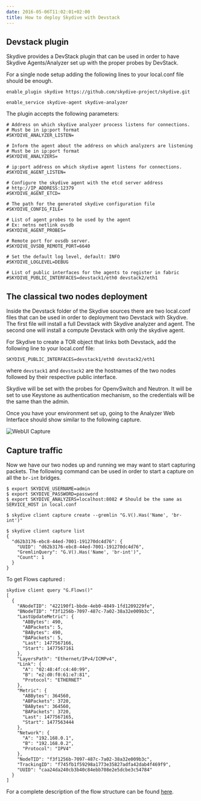 ```yaml
---
date: 2016-05-06T11:02:01+02:00
title: How to deploy Skydive with Devstack
---
```


## Devstack plugin

Skydive provides a DevStack plugin that can be used in order to have
Skydive Agents/Analyzer set up with the proper probes
by DevStack.

For a single node setup adding the following lines to your local.conf file
should be enough.

```console
enable_plugin skydive https://github.com/skydive-project/skydive.git

enable_service skydive-agent skydive-analyzer
```

The plugin accepts the following parameters:

```console
# Address on which skydive analyzer process listens for connections.
# Must be in ip:port format
#SKYDIVE_ANALYZER_LISTEN=

# Inform the agent about the address on which analyzers are listening
# Must be in ip:port format
#SKYDIVE_ANALYZERS=

# ip:port address on which skydive agent listens for connections.
#SKYDIVE_AGENT_LISTEN=

# Configure the skydive agent with the etcd server address
# http://IP_ADDRESS:12379
#SKYDIVE_AGENT_ETCD=

# The path for the generated skydive configuration file
#SKYDIVE_CONFIG_FILE=

# List of agent probes to be used by the agent
# Ex: netns netlink ovsdb
#SKYDIVE_AGENT_PROBES=

# Remote port for ovsdb server.
#SKYDIVE_OVSDB_REMOTE_PORT=6640

# Set the default log level, default: INFO
#SKYDIVE_LOGLEVEL=DEBUG

# List of public interfaces for the agents to register in fabric
#SKYDIVE_PUBLIC_INTERFACES=devstack1/eth0 devstack2/eth1
```

## The classical two nodes deployment

Inside the Devstack folder of the Skydive sources there are two local.conf files
that can be used in order to deployment two Devstack with Skydive. The first
file will install a full Devstack with Skydive analyzer and agent. The second
one will install a compute Devstack with only the skydive agent.

For Skydive to create a TOR object that links both Devstack, add the following
line to your local.conf file:
```console
SKYDIVE_PUBLIC_INTERFACES=devstack1/eth0 devstack2/eth1
```
where `devstack1` and `devstack2` are the hostnames of the two nodes followed
by their respective public interface.

Skydive will be set with the probes for OpenvSwitch and Neutron. It will be set
to use Keystone as authentication mechanism, so the credentials will be the same
than the admin.

Once you have your environment set up, going to the Analyzer Web Interface
should show similar to the following capture.

![WebUI Capture](/images/devstack-two-nodes.png)

## Capture traffic

Now we have our two nodes up and running we may want to start capturing
packets. The following command can be used in order to start a capture on all
the `br-int` bridges.

```console
$ export SKYDIVE_USERNAME=admin
$ export SKYDIVE_PASSWORD=password
$ export SKYDIVE_ANALYZERS=localhost:8082 # Should be the same as SERVICE_HOST in local.conf

$ skydive client capture create --gremlin "G.V().Has('Name', 'br-int')"
```

```console
$ skydive client capture list
{
  "d62b3176-ebc8-44ed-7001-191270dc4d76": {
    "UUID": "d62b3176-ebc8-44ed-7001-191270dc4d76",
    "GremlinQuery": "G.V().Has('Name', 'br-int')",
    "Count": 1
  }
}
```

To get Flows captured :

```console
skydive client query "G.Flows()"
[
  {
    "ANodeTID": "422190f1-bbde-4eb0-4849-1fd1209229fe",
    "BNodeTID": "f3f1256b-7097-487c-7a02-38a32e009b3c",
    "LastUpdateMetric": {
      "ABBytes": 490,
      "ABPackets": 5,
      "BABytes": 490,
      "BAPackets": 5,
      "Last": 1477567166,
      "Start": 1477567161
    },
    "LayersPath": "Ethernet/IPv4/ICMPv4",
    "Link": {
      "A": "02:48:4f:c4:40:99",
      "B": "e2:d0:f0:61:e7:81",
      "Protocol": "ETHERNET"
    },
    "Metric": {
      "ABBytes": 364560,
      "ABPackets": 3720,
      "BABytes": 364560,
      "BAPackets": 3720,
      "Last": 1477567165,
      "Start": 1477563444
    },
    "Network": {
      "A": "192.168.0.1",
      "B": "192.168.0.2",
      "Protocol": "IPV4"
    },
    "NodeTID": "f3f1256b-7097-487c-7a02-38a32e009b3c",
    "TrackingID": "f745fb1f59298a1773e35827adfa42dab4f469f9",
    "UUID": "caa24da240cb3b40c84ebb708e2e5dcbe3c54784"
  }
]
```

For a complete description of the flow structure can be found
[here](/api/flows/).
